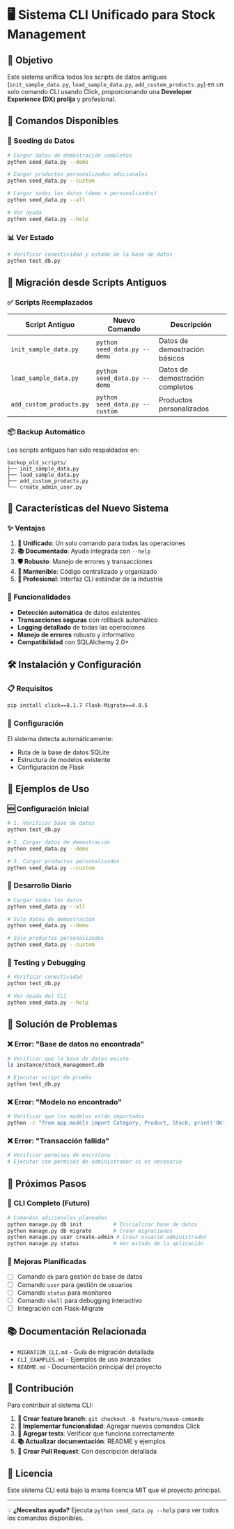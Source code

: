 # 🖥️ Sistema CLI Unificado para Stock Management

## 🎯 Objetivo

Este sistema unifica todos los scripts de datos antiguos (`init_sample_data.py`, `load_sample_data.py`, `add_custom_products.py`) en un solo comando CLI usando Click, proporcionando una **Developer Experience (DX) prolija** y profesional.

## 🚀 Comandos Disponibles

### 🌱 Seeding de Datos

```bash
# Cargar datos de demostración completos
python seed_data.py --demo

# Cargar productos personalizados adicionales
python seed_data.py --custom

# Cargar todos los datos (demo + personalizados)
python seed_data.py --all

# Ver ayuda
python seed_data.py --help
```

### 📊 Ver Estado

```bash
# Verificar conectividad y estado de la base de datos
python test_db.py
```

## 🔄 Migración desde Scripts Antiguos

### ✅ Scripts Reemplazados

| Script Antiguo | Nuevo Comando | Descripción |
|----------------|----------------|-------------|
| `init_sample_data.py` | `python seed_data.py --demo` | Datos de demostración básicos |
| `load_sample_data.py` | `python seed_data.py --demo` | Datos de demostración completos |
| `add_custom_products.py` | `python seed_data.py --custom` | Productos personalizados |

### 📦 Backup Automático

Los scripts antiguos han sido respaldados en:
```
backup_old_scripts/
├── init_sample_data.py
├── load_sample_data.py
├── add_custom_products.py
└── create_admin_user.py
```

## 🎨 Características del Nuevo Sistema

### ✨ Ventajas

1. **🔄 Unificado**: Un solo comando para todas las operaciones
2. **📚 Documentado**: Ayuda integrada con `--help`
3. **🛡️ Robusto**: Manejo de errores y transacciones
4. **🔧 Mantenible**: Código centralizado y organizado
5. **📱 Profesional**: Interfaz CLI estándar de la industria

### 🎯 Funcionalidades

- **Detección automática** de datos existentes
- **Transacciones seguras** con rollback automático
- **Logging detallado** de todas las operaciones
- **Manejo de errores** robusto y informativo
- **Compatibilidad** con SQLAlchemy 2.0+

## 🛠️ Instalación y Configuración

### 📋 Requisitos

```bash
pip install click==8.1.7 Flask-Migrate==4.0.5
```

### 🔧 Configuración

El sistema detecta automáticamente:
- Ruta de la base de datos SQLite
- Estructura de modelos existente
- Configuración de Flask

## 📖 Ejemplos de Uso

### 🆕 Configuración Inicial

```bash
# 1. Verificar base de datos
python test_db.py

# 2. Cargar datos de demostración
python seed_data.py --demo

# 3. Cargar productos personalizados
python seed_data.py --custom
```

### 🔄 Desarrollo Diario

```bash
# Cargar todos los datos
python seed_data.py --all

# Solo datos de demostración
python seed_data.py --demo

# Solo productos personalizados
python seed_data.py --custom
```

### 🧪 Testing y Debugging

```bash
# Verificar conectividad
python test_db.py

# Ver ayuda del CLI
python seed_data.py --help
```

## 🚨 Solución de Problemas

### ❌ Error: "Base de datos no encontrada"

```bash
# Verificar que la base de datos existe
ls instance/stock_management.db

# Ejecutar script de prueba
python test_db.py
```

### ❌ Error: "Modelo no encontrado"

```bash
# Verificar que los modelos están importados
python -c "from app.models import Category, Product, Stock; print('OK')"
```

### ❌ Error: "Transacción fallida"

```bash
# Verificar permisos de escritura
# Ejecutar con permisos de administrador si es necesario
```

## 🔮 Próximos Pasos

### 🎯 CLI Completo (Futuro)

```bash
# Comandos adicionales planeados
python manage.py db init          # Inicializar base de datos
python manage.py db migrate       # Crear migraciones
python manage.py user create-admin # Crear usuario administrador
python manage.py status           # Ver estado de la aplicación
```

### 🚀 Mejoras Planificadas

- [ ] Comando `db` para gestión de base de datos
- [ ] Comando `user` para gestión de usuarios
- [ ] Comando `status` para monitoreo
- [ ] Comando `shell` para debugging interactivo
- [ ] Integración con Flask-Migrate

## 📚 Documentación Relacionada

- `MIGRATION_CLI.md` - Guía de migración detallada
- `CLI_EXAMPLES.md` - Ejemplos de uso avanzados
- `README.md` - Documentación principal del proyecto

## 🤝 Contribución

Para contribuir al sistema CLI:

1. **📝 Crear feature branch**: `git checkout -b feature/nuevo-comando`
2. **🔧 Implementar funcionalidad**: Agregar nuevos comandos Click
3. **🧪 Agregar tests**: Verificar que funciona correctamente
4. **📚 Actualizar documentación**: README y ejemplos
5. **🔄 Crear Pull Request**: Con descripción detallada

## 📄 Licencia

Este sistema CLI está bajo la misma licencia MIT que el proyecto principal.

---

💡 **¿Necesitas ayuda?** Ejecuta `python seed_data.py --help` para ver todos los comandos disponibles.
